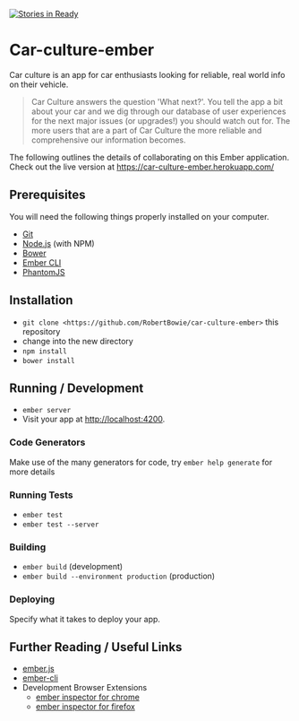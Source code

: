 [![Stories in Ready](https://badge.waffle.io/RobertBowie/car-culture-ember.png?label=ready&title=Ready)](https://waffle.io/RobertBowie/car-culture-ember)
# Car-culture-ember

Car culture is an app for car enthusiasts looking for reliable, real world info on their vehicle.

  > Car Culture answers the question 'What next?'.  You tell the app a bit about your car and we dig through
our database of user experiences for the next major issues (or upgrades!) you should watch out for.  The more users
that are a part of Car Culture the more reliable and comprehensive our information becomes.

The following outlines the details of collaborating on this Ember application.  Check out the live version at https://car-culture-ember.herokuapp.com/

## Prerequisites

You will need the following things properly installed on your computer.

* [Git](http://git-scm.com/)
* [Node.js](http://nodejs.org/) (with NPM)
* [Bower](http://bower.io/)
* [Ember CLI](http://www.ember-cli.com/)
* [PhantomJS](http://phantomjs.org/)

## Installation

* `git clone <https://github.com/RobertBowie/car-culture-ember>` this repository
* change into the new directory
* `npm install`
* `bower install`

## Running / Development

* `ember server`
* Visit your app at [http://localhost:4200](http://localhost:4200).

### Code Generators

Make use of the many generators for code, try `ember help generate` for more details

### Running Tests

* `ember test`
* `ember test --server`

### Building

* `ember build` (development)
* `ember build --environment production` (production)

### Deploying

Specify what it takes to deploy your app.

## Further Reading / Useful Links

* [ember.js](http://emberjs.com/)
* [ember-cli](http://www.ember-cli.com/)
* Development Browser Extensions
  * [ember inspector for chrome](https://chrome.google.com/webstore/detail/ember-inspector/bmdblncegkenkacieihfhpjfppoconhi)
  * [ember inspector for firefox](https://addons.mozilla.org/en-US/firefox/addon/ember-inspector/)

